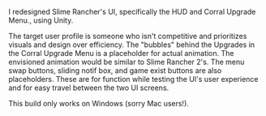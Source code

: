 I redesigned Slime Rancher's UI, specifically the HUD and Corral Upgrade Menu., using Unity.

The target user profile is someone who isn't competitive and prioritizes visuals and design over efficiency.
The "bubbles" behind the Upgrades in the Corral Upgrade Menu is a placeholder for actual animation. The envisioned animation would be similar to Slime Rancher 2's.
The menu swap buttons, sliding notif box, and game exist buttons are also placeholders. These are for function while testing the UI's user experience and for easy travel between the two UI screens.

This build only works on Windows (sorry Mac users!).
